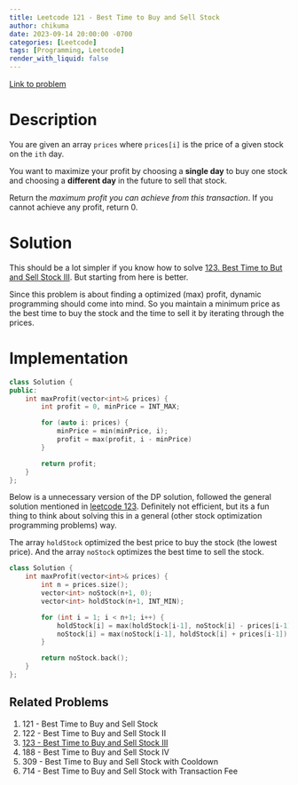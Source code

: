 ```yaml
---
title: Leetcode 121 - Best Time to Buy and Sell Stock
author: chikuma
date: 2023-09-14 20:00:00 -0700
categories: [Leetcode]
tags: [Programming, Leetcode]
render_with_liquid: false
---
```


[Link to problem](https://leetcode.com/problems/best-time-to-buy-and-sell-stock/)

# Description

You are given an array `prices` where `prices[i]` is the price of a given stock
on the `ith` day.

You want to maximize your profit by choosing a **single day** to buy one stock
and choosing a **different day** in the future to sell that stock.

Return the *maximum profit you can achieve from this transaction*. If you cannot
achieve any profit, return 0.

# Solution

This should be a lot simpler if you know how to solve [123. Best Time to But and
Sell Stock III](/posts/leetcode-123). But starting from here is better.

Since this problem is about finding a optimized (max) profit, dynamic
programming should come into mind. So you maintain a minimum price as the best
time to buy the stock and the time to sell it by iterating through the prices.

# Implementation

```cpp
class Solution {
public:
    int maxProfit(vector<int>& prices) {
        int profit = 0, minPrice = INT_MAX;

        for (auto i: prices) {
            minPrice = min(minPrice, i);
            profit = max(profit, i - minPrice)
        }

        return profit;
    }
};
```

Below is a unnecessary version of the DP solution, followed the general solution
mentioned in [leetcode 123](/posts/leetcode-123). Definitely not efficient, but
its a fun thing to think about solving this in a general (other stock
optimization programming problems) way.

The array `holdStock` optimized the best price to buy the stock (the lowest
price). And the array `noStock` optimizes the best time to sell the stock.

```cpp
class Solution {
    int maxProfit(vector<int>& prices) {
        int n = prices.size();
        vector<int> noStock(n+1, 0);
        vector<int> holdStock(n+1, INT_MIN);

        for (int i = 1; i < n+1; i++) {
            holdStock[i] = max(holdStock[i-1], noStock[i] - prices[i-1]); // hold / buy stock
            noStock[i] = max(noStock[i-1], holdStock[i] + prices[i-1]);   // hold / sell stock
        }

        return noStock.back();
    }
};
```

## Related Problems

1. 121 - Best Time to Buy and Sell Stock
1. 122 - Best Time to Buy and Sell Stock II
1. [123 - Best Time to Buy and Sell Stock III](/posts/leetcode-123)
1. 188 - Best Time to Buy and Sell Stock IV
1. 309 - Best Time to Buy and Sell Stock with Cooldown
1. 714 - Best Time to Buy and Sell Stock with Transaction Fee
